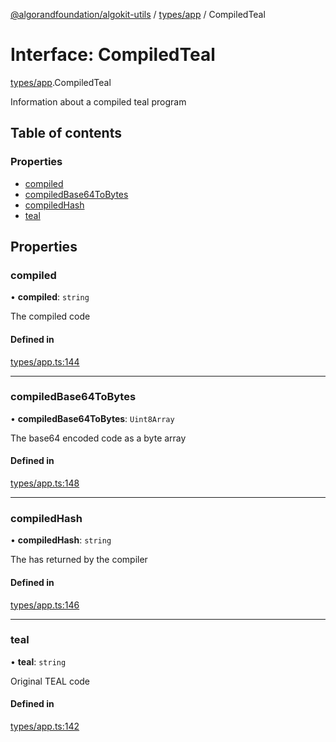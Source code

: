 [@algorandfoundation/algokit-utils](../README.md) / [types/app](../modules/types_app.md) / CompiledTeal

# Interface: CompiledTeal

[types/app](../modules/types_app.md).CompiledTeal

Information about a compiled teal program

## Table of contents

### Properties

- [compiled](types_app.CompiledTeal.md#compiled)
- [compiledBase64ToBytes](types_app.CompiledTeal.md#compiledbase64tobytes)
- [compiledHash](types_app.CompiledTeal.md#compiledhash)
- [teal](types_app.CompiledTeal.md#teal)

## Properties

### compiled

• **compiled**: `string`

The compiled code

#### Defined in

[types/app.ts:144](https://github.com/algorandfoundation/algokit-utils-ts/blob/main/src/types/app.ts#L144)

___

### compiledBase64ToBytes

• **compiledBase64ToBytes**: `Uint8Array`

The base64 encoded code as a byte array

#### Defined in

[types/app.ts:148](https://github.com/algorandfoundation/algokit-utils-ts/blob/main/src/types/app.ts#L148)

___

### compiledHash

• **compiledHash**: `string`

The has returned by the compiler

#### Defined in

[types/app.ts:146](https://github.com/algorandfoundation/algokit-utils-ts/blob/main/src/types/app.ts#L146)

___

### teal

• **teal**: `string`

Original TEAL code

#### Defined in

[types/app.ts:142](https://github.com/algorandfoundation/algokit-utils-ts/blob/main/src/types/app.ts#L142)
